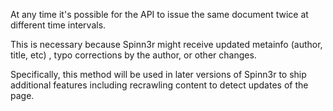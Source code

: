 At any time it's possible for the API to issue the same document twice at different time intervals.

This is necessary because Spinn3r might receive updated metainfo (author, title, etc) , typo corrections by the author, or other changes.

Specifically, this method will be used in later versions of Spinn3r to ship additional features including recrawling content to detect updates of the page.